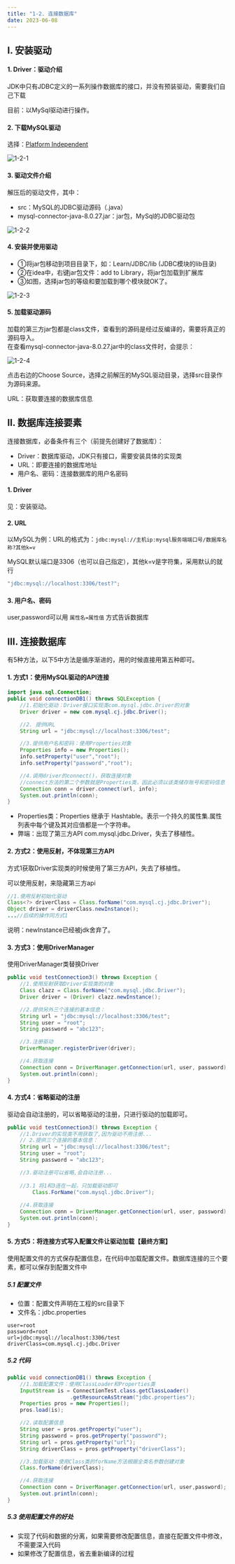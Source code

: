 ```yaml
---
title: "1-2. 连接数据库"
date: 2023-06-08
---
```

## Ⅰ. 安装驱动
#### 1. Driver：驱动介绍
JDK中只有JDBC定义的一系列操作数据库的接口，并没有预装驱动，需要我们自己下载

目前：以MySql驱动进行操作。

#### 2. 下载MySQL驱动
选择：[Platform Independent](https://downloads.mysql.com/archives/c-j/)

![1-2-1](/img/java/javaweb/1-2-1.jpg)

#### 3. 驱动文件介绍
解压后的驱动文件，其中：
- src：MySQL的JDBC驱动源码（.java）
- mysql-connector-java-8.0.27.jar：jar包，MySql的JDBC驱动包

![1-2-2](/img/java/javaweb/1-2-2.jpg)

#### 4. 安装并使用驱动
- ①将jar包移动到项目目录下，如：Learn/JDBC/lib (JDBC模块的lib目录)
- ②在idea中，右键jar包文件：add to Library，将jar包加载到扩展库
- ③如图，选择jar包的等级和要加载到哪个模块就OK了。

![1-2-3](/img/java/javaweb/1-2-3.jpg)

#### 5. 加载驱动源码
加载的第三方jar包都是class文件，查看到的源码是经过反编译的，需要将真正的源码导入。  
在查看mysql-connector-java-8.0.27.jar中的class文件时，会提示：

![1-2-4](/img/java/javaweb/1-2-4.jpg)

点击右边的Choose Source，选择之前解压的MySQL驱动目录，选择src目录作为源码来源。

URL：获取要连接的数据库信息



## Ⅱ. 数据库连接要素
连接数据库，必备条件有三个（前提先创建好了数据库）：
- Driver：数据库驱动，JDK只有接口，需要安装具体的实现类
- URL：即要连接的数据库地址
- 用户名、密码：连接数据库的用户名密码

#### 1. Driver
见：安装驱动。

#### 2. URL
以MySQL为例：URL的格式为：`jdbc:mysql://主机ip:mysql服务端端口号/数据库名称?其他k=v`

MySQL默认端口是3306（也可以自己指定），其他k=v是字符集，采用默认的就行
```java
"jdbc:mysql://localhost:3306/test?"; 
```

#### 3. 用户名、密码
user,password可以用 `属性名=属性值` 方式告诉数据库


## Ⅲ. 连接数据库
有5种方法，以下5中方法是循序渐进的，用的时候直接用第五种即可。

#### 1. 方式1：使用MySQL驱动的API连接
```java
import java.sql.Connection;
public void connectionDB1() throws SQLException {
    //1.初始化驱动：Driver接口实现类com.mysql.jdbc.Driver的对象
    Driver driver = new com.mysql.cj.jdbc.Driver();

    //2. 提供URL
    String url = "jdbc:mysql://localhost:3306/test";

    //3.提供用户名和密码：使用Properties对象
    Properties info = new Properties();
    info.setProperty("user","root");
    info.setProperty("password","root");

    //4.调用driver的connect()，获取连接对象
    //connect方法的第二个参数就是Properties类，因此必须以该类储存账号和密码信息
    Connection conn = driver.connect(url, info);
    System.out.println(conn);
}
```
- Properties类：Properties 继承于 Hashtable。表示一个持久的属性集.属性列表中每个键及其对应值都是一个字符串。
- 弊端：出现了第三方API com.mysql.jdbc.Driver，失去了移植性。


#### 2. 方式2：使用反射，不体现第三方API
方式1获取Driver实现类的时候使用了第三方API，失去了移植性。

可以使用反射，来隐藏第三方api
```java
//1.使用反射初始化驱动
Class<?> driverClass = Class.forName("com.mysql.cj.jdbc.Driver");
Object driver = driverClass.newInstance();
...//后续的操作同方式1
```
说明：newInstance已经被jdk舍弃了。

#### 3. 方式3：使用DriverManager
使用DriverManager类替换Driver
```java
public void testConnection3() throws Exception {
    //1.使用反射获取Driver实现类的对象
    Class clazz = Class.forName("com.mysql.jdbc.Driver");
    Driver driver = (Driver) clazz.newInstance();

    //2.提供另外三个连接的基本信息：
    String url = "jdbc:mysql://localhost:3306/test";
    String user = "root";
    String password = "abc123";

    //3.注册驱动
    DriverManager.registerDriver(driver);

    //4.获取连接
    Connection conn = DriverManager.getConnection(url, user, password);
    System.out.println(conn);
}
```

#### 4. 方式4：省略驱动的注册
驱动会自动注册的，可以省略驱动的注册，只进行驱动的加载即可。
```java
public void testConnection3() throws Exception {
    //1.Driver的实现类不用获取了,因为驱动不用注册...
    // 2.提供三个连接的基本信息：
    String url = "jdbc:mysql://localhost:3306/test";
    String user = "root";
    String password = "abc123";

    //3.驱动注册可以省略,会自动注册...
    
    //3.1 将1和3连在一起，只加载驱动即可
        Class.ForName("com.mysql.jdbc.Driver");
    
    //4.获取连接
    Connection conn = DriverManager.getConnection(url, user, password);
    System.out.println(conn);
}
```

#### 5. 方式5：将连接方式写入配置文件让驱动加载【最终方案】
使用配置文件的方式保存配置信息，在代码中加载配置文件。数据库连接的三个要素，都可以保存到配置文件中
##### 5.1 配置文件
- 位置：配置文件声明在工程的src目录下
- 文件名：jdbc.properties
```properties
user=root
password=root
url=jdbc:mysql://localhost:3306/test
driverClass=com.mysql.cj.jdbc.Driver
```
##### 5.2 代码
```java
public void connectionDB1() throws Exception {
    //1.加载配置文件：使用ClassLoader和Properties类
    InputStream is = ConnectionTest.class.getClassLoader()
                    .getResourceAsStream("jdbc.properties");
    Properties pros = new Properties();
    pros.load(is);

    //2.读取配置信息
    String user = pros.getProperty("user");
    String password = pros.getProperty("password");
    String url = pros.getProperty("url");
    String driverClass = pros.getProperty("driverClass");

    //3.加载驱动：使用Class类的forName方法根据全类名参数创建对象
    Class.forName(driverClass);

    //4.获取连接
    Connection conn = DriverManager.getConnection(url, user,password);
    System.out.println(conn);
}
```
##### 5.3 使用配置文件的好处
- 实现了代码和数据的分离，如果需要修改配置信息，直接在配置文件中修改，不需要深入代码
- 如果修改了配置信息，省去重新编译的过程
